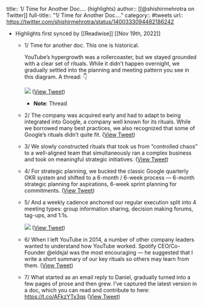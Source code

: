 title:: 1/ Time for Another Doc.... (highlights)
author:: [[@shishirmehrotra on Twitter]]
full-title:: "1/ Time for Another Doc...."
category:: #tweets
url:: https://twitter.com/shishirmehrotra/status/1400333094482186242

- Highlights first synced by [[Readwise]] [[Nov 19th, 2022]]
	- 1/ Time for another doc. This one is historical.
	  
	  YouTube’s hypergrowth was a rollercoaster, but we stayed grounded with a clear set of rituals. While it didn’t happen overnight, we gradually settled into the planning and meeting pattern you see in this diagram. A thread: 👇 
	  
	  ![](https://pbs.twimg.com/media/E276cGhVkAIV7LD.jpg) ([View Tweet](https://twitter.com/shishirmehrotra/status/1400333094482186242))
		- **Note**: Thread
	- 2/ The company was acquired early and had to adapt to being integrated into Google, a company well known for its rituals. While we borrowed many best practices, we also recognized that some of Google’s rituals didn’t quite fit. ([View Tweet](https://twitter.com/shishirmehrotra/status/1400333096000507904))
	- 3/ We slowly constructed rituals that took us from “controlled chaos” to a well-aligned team that simultaneously ran a complex business and took on meaningful strategic initiatives. ([View Tweet](https://twitter.com/shishirmehrotra/status/1400333097388838915))
	- 4/ For strategic planning, we bucked the classic Google quarterly OKR system and shifted to a 6-month / 6-week process — 6-month strategic planning for aspirations, 6-week sprint planning for commitments. ([View Tweet](https://twitter.com/shishirmehrotra/status/1400333098957500418))
	- 5/ And a weekly cadence anchored our regular execution split into 4 meeting types: group information sharing, decision making forums, tag-ups, and 1:1s. 
	  
	  ![](https://pbs.twimg.com/media/E276n3jVkAQs_PG.png) ([View Tweet](https://twitter.com/shishirmehrotra/status/1400333102988201985))
	- 6/ When I left YouTube in 2014, a number of other company leaders wanted to understand how YouTube worked. Spotify CEO/Co-Founder @eldsjal was the most encouraging — he suggested that I write a short summary of our key rituals so others may learn from them. ([View Tweet](https://twitter.com/shishirmehrotra/status/1400333104930189312))
	- 7/ What started as an email reply to Daniel, gradually turned into a few pages of prose and then grew. I’ve captured the latest version in a doc, which you can read and contribute to here: https://t.co/AFkzYTx3qs ([View Tweet](https://twitter.com/shishirmehrotra/status/1400333106117169153))